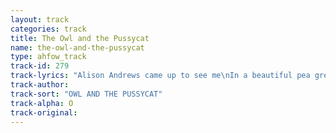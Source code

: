 ```yaml
---
layout: track
categories: track
title: The Owl and the Pussycat
name: the-owl-and-the-pussycat
type: ahfow_track
track-id: 279
track-lyrics: "Alison Andrews came up to see me\nIn a beautiful pea green coat\nShe took my pulse, she brought me pills\nWrapped up in a 5-dollar note\nAnd hand in hand on the edge of the sand\nwe danced by the light of the moon\n \nWe drove away for a year and a day\nTo the land, where the bong tree grows\nThere in the wood a piggy-wig stood\nWith a ring at the end of his nose\nHand in hand on the edge of the sand\nWe danced by the light of the moon"
track-author: 
track-sort: "OWL AND THE PUSSYCAT"
track-alpha: O
track-original: 
---
```

